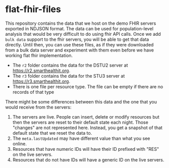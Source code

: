 # flat-fhir-files

This repository contains the data that we host on the demo FHIR servers exported in NDJSON format.
The data can be used for population-level analysis that would be very difficult to do using fhir API calls.
Once we add `bulk data` support to the fhir servers, you will be able to get that data directly. Until then,
you can use these files, as if they were downloaded from a bulk data server and experiment with them even
before we have working flat fhir implementation.

- The `r2` folder contains the data for the DSTU2 server at https://r2.smarthealthit.org.
- The `r3` folder contains the data for the STU3 server at https://r3.smarthealthit.org.
- There is one file per resource type. The file can be empty if there are no records of that type

There might be some differences between this data and the one that you would receive from the servers:

1. The servers are live. People can insert, delete or modify resources but then the servers are reset to their default state each night. Those "changes" are not represented here. Instead, you get a snapshot of that default state that we reset the data to.
2. The `meta.lastUpdated` may have different value than what you see online.
3. Resources that have numeric IDs will have their ID prefixed with "RES" on the live servers.
4. Resources that do not have IDs will have a generic ID on the live servers.
